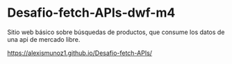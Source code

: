 # Desafio-fetch-APIs-dwf-m4
Sitio web básico sobre búsquedas de productos, que consume los datos de una api de mercado libre.

https://alexismunoz1.github.io/Desafio-fetch-APIs/
